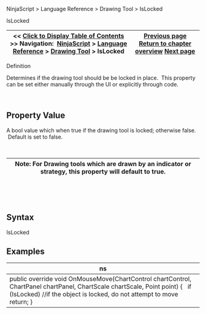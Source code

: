 ﻿


NinjaScript \> Language Reference \> Drawing Tool \> IsLocked






















IsLocked







| \<\< [Click to Display Table of Contents](islocked.md) \>\> **Navigation:**     [NinjaScript](ninjascript.md) \> [Language Reference](language_reference_wip.md) \> [Drawing Tool](drawing_tools.md) \> IsLocked | [Previous page](isglobaldrawingtool.md) [Return to chapter overview](drawing_tools.md) [Next page](isuserdrawn.md) |
| --- | --- |











Definition  

Determines if the drawing tool should be be locked in place.  This property can be set either manually through the UI or explicitly through code.


 


## Property Value


A bool value which when true if the drawing tool is locked; otherwise false.  Default is set to false.


 




| Note: For Drawing tools which are drawn by an indicator or strategy, this property will default to true. |
| --- |



 


 


## Syntax


IsLocked


## 


## Examples




| ns |
| --- |
| public override void OnMouseMove(ChartControl chartControl, ChartPanel chartPanel, ChartScale chartScale, Point point) {    if (IsLocked) //if the object is locked, do not attempt to move      return; } |









